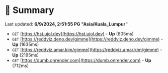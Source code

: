 # 📖 Summary
Last updated: **6/9/2024, 2:51:55 PG "Asia/Kuala_Lumpur"**

- `GET` [https://hst.ujol.dev](https://hst.ujol.dev) - **Up** (605ms)
- `GET` [https://reddviz.deno.dev/gimme](https://reddviz.deno.dev/gimme) - **Up** (1635ms)
- `GET` [https://reddviz.amar.kim/gimme](https://reddviz.amar.kim/gimme) - **Up** (2195ms)
- `GET` [https://dumb.onrender.com](https://dumb.onrender.com) - **Up** (712ms)
